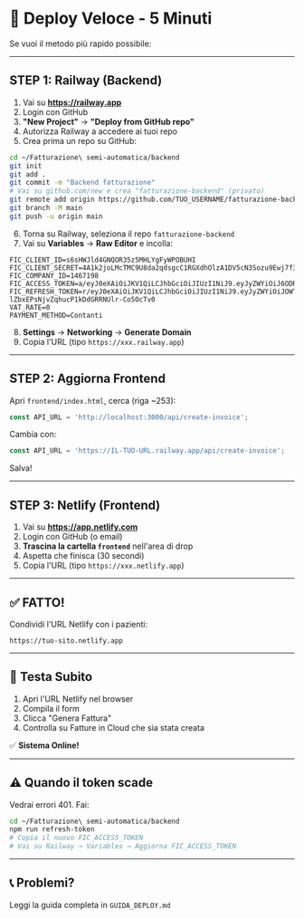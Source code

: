 # 🚀 Deploy Veloce - 5 Minuti

Se vuoi il metodo più rapido possibile:

---

## STEP 1: Railway (Backend)

1. Vai su **https://railway.app**
2. Login con GitHub
3. **"New Project"** → **"Deploy from GitHub repo"**
4. Autorizza Railway a accedere ai tuoi repo
5. Crea prima un repo su GitHub:

```bash
cd ~/Fatturazione\ semi-automatica/backend
git init
git add .
git commit -m "Backend fatturazione"
# Vai su github.com/new e crea "fatturazione-backend" (privato)
git remote add origin https://github.com/TUO_USERNAME/fatturazione-backend.git
git branch -M main
git push -u origin main
```

6. Torna su Railway, seleziona il repo `fatturazione-backend`
7. Vai su **Variables** → **Raw Editor** e incolla:

```env
FIC_CLIENT_ID=s6sHWJld4GNQOR35z5MHLYgFyWPOBUHI
FIC_CLIENT_SECRET=4A1k2joLMcTMC9U8da2qdsgcC1RGXdhOlzA1DV5cN3Sozu9Ewj7f375LUSWweqdI
FIC_COMPANY_ID=1467198
FIC_ACCESS_TOKEN=a/eyJ0eXAiOiJKV1QiLCJhbGciOiJIUzI1NiJ9.eyJyZWYiOiJ6ODRvWlp5RkVUZ1JLTDlBNjR5ZG1ydVdtbkZWR0VYbiIsImV4cCI6MTc1OTU5NDk4M30.lEf68aXs7Zqu0wd3gEYNwr43BQ2o8MiUauwz2b_8nWk
FIC_REFRESH_TOKEN=r/eyJ0eXAiOiJKV1QiLCJhbGciOiJIUzI1NiJ9.eyJyZWYiOiJOWTJ6REszcVRaZUY4eVF4VTdBbDZ2TUFSYnU2MVNuQyJ9.Il1RXf-lZbxEPsNjvZqhucP1kDdGRRNUlr-Co5OcTv0
VAT_RATE=0
PAYMENT_METHOD=Contanti
```

8. **Settings** → **Networking** → **Generate Domain**
9. Copia l'URL (tipo `https://xxx.railway.app`)

---

## STEP 2: Aggiorna Frontend

Apri `frontend/index.html`, cerca (riga ~253):

```javascript
const API_URL = 'http://localhost:3000/api/create-invoice';
```

Cambia con:

```javascript
const API_URL = 'https://IL-TUO-URL.railway.app/api/create-invoice';
```

Salva!

---

## STEP 3: Netlify (Frontend)

1. Vai su **https://app.netlify.com**
2. Login con GitHub (o email)
3. **Trascina la cartella `frontend`** nell'area di drop
4. Aspetta che finisca (30 secondi)
5. Copia l'URL (tipo `https://xxx.netlify.app`)

---

## ✅ FATTO!

Condividi l'URL Netlify con i pazienti:
```
https://tuo-sito.netlify.app
```

---

## 🧪 Testa Subito

1. Apri l'URL Netlify nel browser
2. Compila il form
3. Clicca "Genera Fattura"
4. Controlla su Fatture in Cloud che sia stata creata

✅ **Sistema Online!**

---

## ⚠️ Quando il token scade

Vedrai errori 401. Fai:

```bash
cd ~/Fatturazione\ semi-automatica/backend
npm run refresh-token
# Copia il nuovo FIC_ACCESS_TOKEN
# Vai su Railway → Variables → Aggiorna FIC_ACCESS_TOKEN
```

---

## 📞 Problemi?

Leggi la guida completa in `GUIDA_DEPLOY.md`
